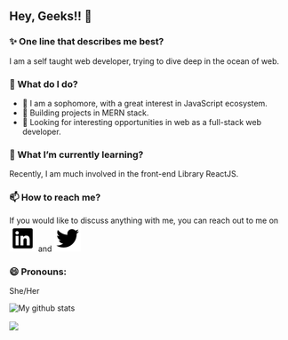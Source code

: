## Hey, Geeks!! 👋

<!--
**ChoukseyKhushbu/ChoukseyKhushbu** is a ✨ _special_ ✨ repository because its `README.md` (this file) appears on your GitHub profile.

🔭 I’m currently working on ...
- 🤔 I’m looking for help with ...
- 👯 I’m looking to collaborate on ...
- 💬 Ask me about ...
- ⚡ Fun fact: ...

-->
### :sparkles: One line that describes me best?

I am a self taught web developer, trying to dive deep in the ocean of web.

### 🤔 What do I do? 

 - :green_book: I am a sophomore, with a great interest in JavaScript ecosystem.
 - :green_book: Building projects in MERN stack. 
 - :green_book: Looking for interesting opportunities in web as a full-stack web developer.

### 🌱 What I’m currently learning?

Recently, I am much involved in the front-end Library ReactJS.

### 📫 How to reach me?
If you would like to discuss anything with me, you can reach out to me on [<img src="https://raw.githubusercontent.com/ChoukseyKhushbu/ChoukseyKhushbu/100c63ccd5bf079f7995582b29ae0b3931724e87/readme/linkedin-box-fill.svg" >](https://www.linkedin.com/in/khushbu-chouksey/)  and  [<img src="https://raw.githubusercontent.com/ChoukseyKhushbu/ChoukseyKhushbu/100c63ccd5bf079f7995582b29ae0b3931724e87/readme/twitter-fill.svg" >](https://twitter.com/ChoukseyKhushbu) 

### 😄 Pronouns: 
She/Her

<!-- ![My github stats](https://github-readme-stats.vercel.app/api?username=ChoukseyKhushbu) -->
![My github stats](https://github-readme-stats.vercel.app/api?username=ChoukseyKhushbu&show_icons=true&title_color=fff&icon_color=79ff97&text_color=9f9f9f&bg_color=151515)


<img src="https://visitor-badge.glitch.me/badge?page_id=ChoukseyKhushbu.visitor-badge" align="center">
